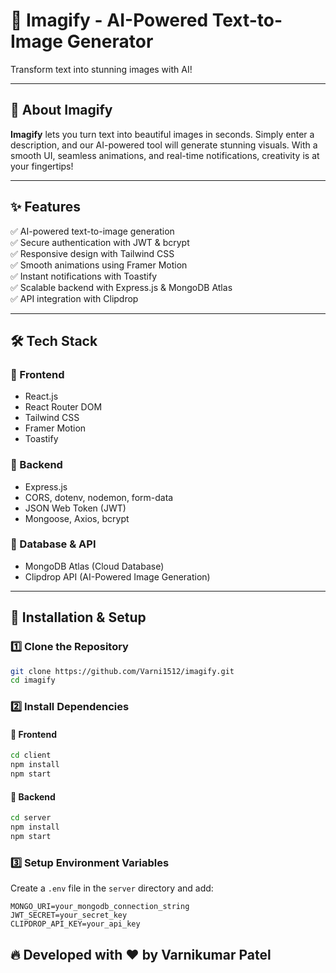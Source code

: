 # 🚀 Imagify - AI-Powered Text-to-Image Generator

Transform text into stunning images with AI!

---

## 📌 About Imagify  
**Imagify** lets you turn text into beautiful images in seconds. Simply enter a description, and our AI-powered tool will generate stunning visuals. With a smooth UI, seamless animations, and real-time notifications, creativity is at your fingertips!

---

## ✨ Features  
✅ AI-powered text-to-image generation  
✅ Secure authentication with JWT & bcrypt  
✅ Responsive design with Tailwind CSS  
✅ Smooth animations using Framer Motion  
✅ Instant notifications with Toastify  
✅ Scalable backend with Express.js & MongoDB Atlas  
✅ API integration with Clipdrop  

---

## 🛠 Tech Stack  

### 🔹 Frontend  
- React.js  
- React Router DOM  
- Tailwind CSS  
- Framer Motion  
- Toastify  

### 🔹 Backend  
- Express.js  
- CORS, dotenv, nodemon, form-data  
- JSON Web Token (JWT)  
- Mongoose, Axios, bcrypt  

### 🔹 Database & API  
- MongoDB Atlas (Cloud Database)  
- Clipdrop API (AI-Powered Image Generation)  

---

## 🚀 Installation & Setup  

### 1️⃣ Clone the Repository  
```bash
git clone https://github.com/Varni1512/imagify.git
cd imagify
```

### 2️⃣ Install Dependencies  
#### 🔹 Frontend  
```bash
cd client
npm install
npm start
```

#### 🔹 Backend  
```bash
cd server
npm install
npm start
```

### 3️⃣ Setup Environment Variables  
Create a `.env` file in the `server` directory and add:  
```env
MONGO_URI=your_mongodb_connection_string
JWT_SECRET=your_secret_key
CLIPDROP_API_KEY=your_api_key
```

## 🔥 Developed with ❤️ by Varnikumar Patel

